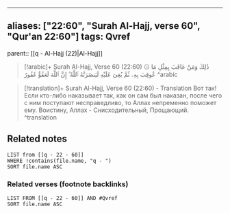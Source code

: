
---
aliases: ["22:60", "Surah Al-Hajj, verse 60", "Qur'an 22:60"]
tags: Qvref
---

parent:: [[q - Al-Hajj (22)|Al-Hajj]]

> [!arabic]+ Surah Al-Hajj, Verse 60 (22:60)
> <span class="quran-arabic">۞ ذَٰلِكَ وَمَنْ عَاقَبَ بِمِثْلِ مَا عُوقِبَ بِهِۦ ثُمَّ بُغِىَ عَلَيْهِ لَيَنصُرَنَّهُ ٱللَّهُ ۗ إِنَّ ٱللَّهَ لَعَفُوٌّ غَفُورٌ</span>
^arabic

> [!translation]+ Surah Al-Hajj, Verse 60 (22:60) - Translation
> Вот так! Если кто-либо наказывает так, как он сам был наказан, после чего с ним поступают несправедливо, то Аллах непременно поможет ему. Воистину, Аллах - Снисходительный, Прощающий.
^translation



## Related notes
```dataview
LIST from [[q - 22 - 60]]
WHERE !contains(file.name, "q - ")
SORT file.name ASC
```

### Related verses (footnote backlinks)
```dataview
LIST FROM [[q - 22 - 60]] AND #Qvref
SORT file.name ASC
```

